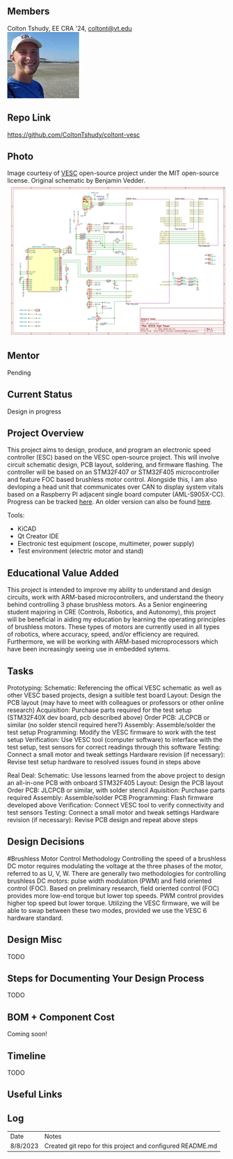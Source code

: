 ## Members
Colton Tshudy, EE CRA '24, coltont@vt.edu<br />
<img src="./images/me.png" />

## Repo Link
<a class="button is-link" href="https://github.com/ColtonTshudy/coltont-vesc" >https://github.com/ColtonTshudy/coltont-vesc</a>

## Photo
Image courtesy of <a href="https://vesc-project.com/">VESC</a> open-source project under the MIT open-source license. Original schematic by Benjamin Vedder.
<img src="./images/75-300-vesc-default.png" alt="Vesc 6 based 75V 300A schematic created by Benajmin Vedder" />

## Mentor
Pending

## Current Status
Design in progress

## Project Overview

This project aims to design, produce, and program an electronic speed controller (ESC) based on the VESC open-source project. This will involve circuit schematic design, PCB layout, soldering, and firmware flashing. The controller will be based on an STM32F407 or STM32F405 microcontroller and feature FOC based brushless motor control. 
Alongside this, I am also devloping a head unit that communicates over CAN to display system vitals based on a Raspberry PI adjacent single board computer (AML-S905X-CC). Progress can be tracked <a href="https://github.com/ColtonTshudy/vesc-dash-3">here</a>. An older version can also be found <a href="https://github.com/ColtonTshudy/vesc-dash">here</a>.

Tools:
- KiCAD
- Qt Creator IDE
- Electronic test equipment (oscope, multimeter, power supply)
- Test environment (electric motor and stand)

## Educational Value Added

This project is intended to improve my ability to understand and design circuits, work with ARM-based microcontrollers, and understand the theory behind controlling 3 phase brushless motors. As a Senior engineering student majoring in CRE (Controls, Robotics, and Autonomy), this project will be beneficial in aiding my education by learning the operating principles of brushless motors. These types of motors are currently used in all types of robotics, where accuracy, speed, and/or efficiency are required. Furthermore, we will be working with ARM-based microprocessors which have been increasingly seeing use in embedded sytems.

## Tasks

Prototyping:
Schematic: Referencing the offical VESC schematic as well as other VESC based projects, design a suitible test board
Layout: Design the PCB layout (may have to meet with colleagues or professors or other online research)
Acquisition: Purchase parts required for the test setup (STM32F40X dev board, pcb described above)
Order PCB: JLCPCB or similar (no solder stencil required here?)
Assembly: Assemble/solder the test setup
Programming: Modify the VESC firmware to work with the test setup
Verification: Use VESC tool (computer software) to interface with the test setup, test sensors for correct readings through this software
Testing: Connect a small motor and tweak settings
Hardware revision (if necessary): Revise test setup hardware to resolved issues found in steps above

Real Deal:
Schematic: Use lessons learned from the above project to design an all-in-one PCB with onboard STM32F405
Layout: Design the PCB layout
Order PCB: JLCPCB or similar, with solder stencil
Aquisition: Purchase parts required
Assembly: Assemble/solder PCB 
Programming: Flash firmware developed above
Verification: Connect VESC tool to verify connectivity and test sensors
Testing: Connect a small motor and tweak settings
Hardware revision (if necessary): Revise PCB design and repeat above steps

## Design Decisions

#Brushless Motor Control Methodology
Controlling the speed of a brushless DC motor requires modulating the voltage at the three phases of the motor, referred to as U, V, W. There are generally two methodologies for controlling brushless DC motors: pulse width modulation (PWM) and field oriented control (FOC).
Based on preliminary research, field oriented control (FOC) provides more low-end torque but lower top speeds. PWM control provides higher top speed but lower torque. Utilizing the VESC firmware, we will be able to swap between these two modes, provided we use the VESC 6 hardware standard.

## Design Misc

<!-- Your Text Here. See Example above -->
TODO

## Steps for Documenting Your Design Process

<!-- Your Text Here. See Example above -->
TODO

## BOM + Component Cost

<!-- Your Text Here. See Example above -->
Coming soon!

## Timeline

<!-- Your Text Here. See Example above -->
TODO

## Useful Links

<!-- Your Text Here. See Example above -->


## Log

<!-- Your Text Here. See Example above -->
<table>
  <tr>
    <td>Date</td>
    <td>Notes</td>
  </tr>
  <tr>
    <td>8/8/2023</td>
    <td>Created git repo for this project and configured README.md</td>
  </tr>
</table>